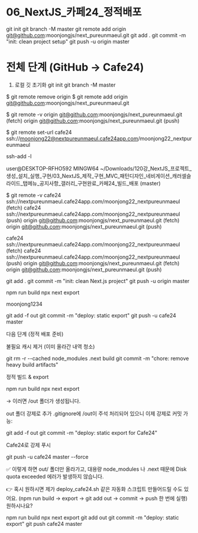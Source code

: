 # 06_NextJS_카페24_정적배포

git init
git branch -M master
git remote add origin git@github.com:moonjongjs/next_pureunmaeul.git
git add .
git commit -m "init: clean project setup"
git push -u origin master


# 전체 단계 (GitHub → Cafe24)

1. 로컬 깃 초기화
git init
git branch -M master

$ git remote remove origin
$ git remote add origin git@github.com:moonjongjs/next_pureunmaeul.git

$ git remote -v
origin  git@github.com:moonjongjs/next_pureunmaeul.git (fetch)
origin  git@github.com:moonjongjs/next_pureunmaeul.git (push)


$ git remote set-url cafe24 ssh://moonjong22@nextpureunmaeul.cafe24app.com/moonjong22_nextpureunmaeul

ssh-add -l


user@DESKTOP-RFHO592 MINGW64 ~/Downloads/120강_NextJS_프로젝트_생성_설치_실행_구현/03_NextJS_제작_구현_MVC_패턴디자인_네비게이션_캐러셀슬라이드_탭메뉴_공지사항_갤러리_구현완료_카페24_빌드_배포 (master)

$ git remote -v
cafe24  ssh://nextpureunmaeul.cafe24app.com/moonjong22_nextpureunmaeul (fetch)
cafe24  ssh://nextpureunmaeul.cafe24app.com/moonjong22_nextpureunmaeul (push)
origin  git@github.com:moonjongjs/next_pureunmaeul.git (fetch)
origin  git@github.com:moonjongjs/next_pureunmaeul.git (push)

cafe24  ssh://nextpureunmaeul.cafe24app.com/moonjong22_nextpureunmaeul (fetch)
cafe24  ssh://nextpureunmaeul.cafe24app.com/moonjong22_nextpureunmaeul (push)
origin  git@github.com:moonjongjs/next_pureunmaeul.git (fetch)
origin  git@github.com:moonjongjs/next_pureunmaeul.git (push)

git add .
git commit -m "init: clean Next.js project"
git push -u origin master



npm run build
npx next export

moonjong1234

git add -f out
git commit -m "deploy: static export"
git push -u cafe24 master









다음 단계 (정적 배포 준비)

불필요 캐시 제거 (이미 올라간 내역 청소)

git rm -r --cached node_modules .next build
git commit -m "chore: remove heavy build artifacts"


정적 빌드 & export

npm run build
npx next export


→ 이러면 /out 폴더가 생성됩니다.

out 폴더 강제로 추가
.gitignore에 /out이 주석 처리되어 있으니 이제 강제로 커밋 가능:

git add -f out
git commit -m "deploy: static export for Cafe24"


Cafe24로 강제 푸시

git push -u cafe24 master --force


✅ 이렇게 하면 out/ 폴더만 올라가고, 대용량 node_modules 나 .next 때문에 Disk quota exceeded 에러가 발생하지 않습니다.

👉 혹시 원하시면 제가 deploy_cafe24.sh 같은 자동화 스크립트 만들어드릴 수도 있어요. (npm run build → export → git add out → commit → push 한 번에 실행) 원하시나요?




npm run build
npx next export
git add out
git commit -m "deploy: static export"
git push cafe24 master

